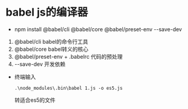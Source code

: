 <!--
 * @Author: ZYH
 * @Email: 1522302196@qq.com
 * @GiteeId: colincclala
 * @Date: 2022-05-23 19:14:29
 * @LastEditTime: 2022-05-23 20:07:00
 * @Description: 
-->
# babel js的编译器

- npm install @babel/cli @babel/core @babel/preset-env --save-dev

1. @babel/cli  babel的命令行工具
2. @babel/core  babel转义的核心
3. @babel/preset-env  + .babelrc 代码的预处理
4. --save-dev 开发依赖

- 终端输入 
    ```
    .\node_modules\.bin\babel 1.js -o es5.js
    ```  
    转适合es5的文件